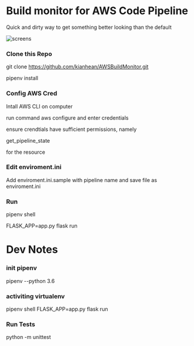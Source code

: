 # Build monitor for AWS Code Pipeline
Quick and dirty way to get something better looking than the default

![screens](https://user-images.githubusercontent.com/5037305/31896530-9958ee8c-b846-11e7-920f-17562fae6af9.png)

### Clone this Repo
git clone https://github.com/kianhean/AWSBuildMonitor.git

pipenv install

### Config AWS Cred
Intall AWS CLI on computer

run command aws configure and enter credentials

ensure crendtials have sufficient permissions, namely

get_pipeline_state

for the resource

### Edit enviroment.ini
Add enviroment.ini.sample with pipeline name and save file as enviroment.ini

### Run
pipenv shell

FLASK_APP=app.py flask run


# Dev Notes
### init pipenv
pipenv --python 3.6

### activiting virtualenv
pipenv shell
FLASK_APP=app.py flask run

### Run Tests
python -m unittest
